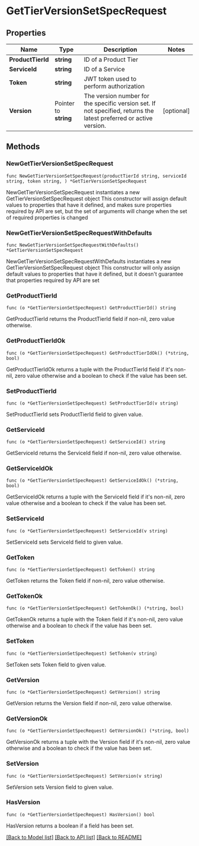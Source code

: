 # GetTierVersionSetSpecRequest

## Properties

Name | Type | Description | Notes
------------ | ------------- | ------------- | -------------
**ProductTierId** | **string** | ID of a Product Tier | 
**ServiceId** | **string** | ID of a Service | 
**Token** | **string** | JWT token used to perform authorization | 
**Version** | Pointer to **string** | The version number for the specific version set. If not specified, returns the latest preferred or active version. | [optional] 

## Methods

### NewGetTierVersionSetSpecRequest

`func NewGetTierVersionSetSpecRequest(productTierId string, serviceId string, token string, ) *GetTierVersionSetSpecRequest`

NewGetTierVersionSetSpecRequest instantiates a new GetTierVersionSetSpecRequest object
This constructor will assign default values to properties that have it defined,
and makes sure properties required by API are set, but the set of arguments
will change when the set of required properties is changed

### NewGetTierVersionSetSpecRequestWithDefaults

`func NewGetTierVersionSetSpecRequestWithDefaults() *GetTierVersionSetSpecRequest`

NewGetTierVersionSetSpecRequestWithDefaults instantiates a new GetTierVersionSetSpecRequest object
This constructor will only assign default values to properties that have it defined,
but it doesn't guarantee that properties required by API are set

### GetProductTierId

`func (o *GetTierVersionSetSpecRequest) GetProductTierId() string`

GetProductTierId returns the ProductTierId field if non-nil, zero value otherwise.

### GetProductTierIdOk

`func (o *GetTierVersionSetSpecRequest) GetProductTierIdOk() (*string, bool)`

GetProductTierIdOk returns a tuple with the ProductTierId field if it's non-nil, zero value otherwise
and a boolean to check if the value has been set.

### SetProductTierId

`func (o *GetTierVersionSetSpecRequest) SetProductTierId(v string)`

SetProductTierId sets ProductTierId field to given value.


### GetServiceId

`func (o *GetTierVersionSetSpecRequest) GetServiceId() string`

GetServiceId returns the ServiceId field if non-nil, zero value otherwise.

### GetServiceIdOk

`func (o *GetTierVersionSetSpecRequest) GetServiceIdOk() (*string, bool)`

GetServiceIdOk returns a tuple with the ServiceId field if it's non-nil, zero value otherwise
and a boolean to check if the value has been set.

### SetServiceId

`func (o *GetTierVersionSetSpecRequest) SetServiceId(v string)`

SetServiceId sets ServiceId field to given value.


### GetToken

`func (o *GetTierVersionSetSpecRequest) GetToken() string`

GetToken returns the Token field if non-nil, zero value otherwise.

### GetTokenOk

`func (o *GetTierVersionSetSpecRequest) GetTokenOk() (*string, bool)`

GetTokenOk returns a tuple with the Token field if it's non-nil, zero value otherwise
and a boolean to check if the value has been set.

### SetToken

`func (o *GetTierVersionSetSpecRequest) SetToken(v string)`

SetToken sets Token field to given value.


### GetVersion

`func (o *GetTierVersionSetSpecRequest) GetVersion() string`

GetVersion returns the Version field if non-nil, zero value otherwise.

### GetVersionOk

`func (o *GetTierVersionSetSpecRequest) GetVersionOk() (*string, bool)`

GetVersionOk returns a tuple with the Version field if it's non-nil, zero value otherwise
and a boolean to check if the value has been set.

### SetVersion

`func (o *GetTierVersionSetSpecRequest) SetVersion(v string)`

SetVersion sets Version field to given value.

### HasVersion

`func (o *GetTierVersionSetSpecRequest) HasVersion() bool`

HasVersion returns a boolean if a field has been set.


[[Back to Model list]](../README.md#documentation-for-models) [[Back to API list]](../README.md#documentation-for-api-endpoints) [[Back to README]](../README.md)


